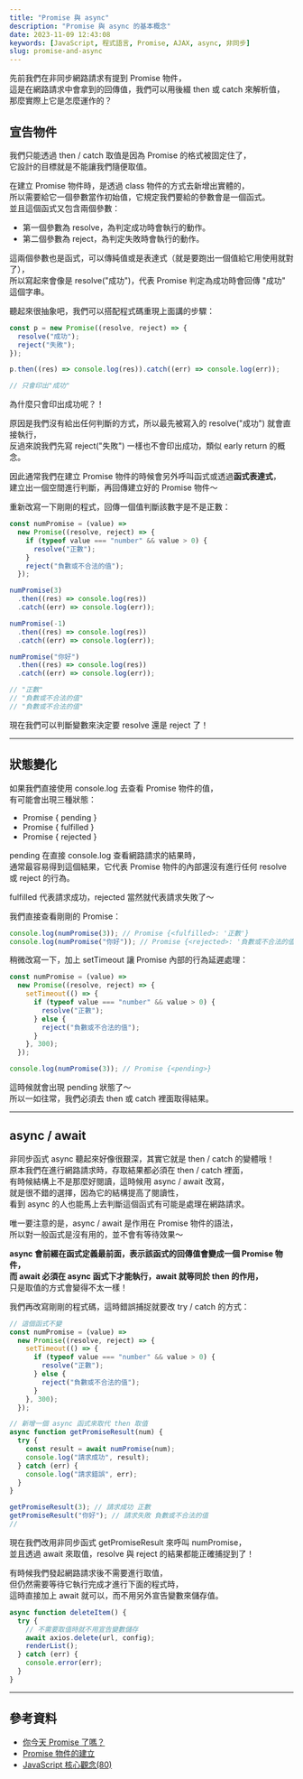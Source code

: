 ```yaml
---
title: "Promise 與 async"
description: "Promise 與 async 的基本概念"
date: 2023-11-09 12:43:08
keywords: [JavaScript, 程式語言, Promise, AJAX, async, 非同步]
slug: promise-and-async
---
```


先前我們在非同步網路請求有提到 Promise 物件，  
這是在網路請求中會拿到的回傳值，我們可以用後綴 then 或 catch 來解析值，  
那麼實際上它是怎麼運作的？

## 宣告物件

我們只能透過 then / catch 取值是因為 Promise 的格式被固定住了，  
它設計的目標就是不能讓我們隨便取值。

在建立 Promise 物件時，是透過 class 物件的方式去新增出實體的，  
所以需要給它一個參數當作初始值，它規定我們要給的參數會是一個函式。  
並且這個函式又包含兩個參數：

- 第一個參數為 resolve，為判定成功時會執行的動作。
- 第二個參數為 reject，為判定失敗時會執行的動作。

這兩個參數也是函式，可以傳純值或是表達式（就是要跑出一個值給它用使用就對了），  
所以寫起來會像是 resolve("成功")，代表 Promise 判定為成功時會回傳 "成功" 這個字串。

聽起來很抽象吧，我們可以搭配程式碼重現上面講的步驟：

```js
const p = new Promise((resolve, reject) => {
  resolve("成功");
  reject("失敗");
});

p.then((res) => console.log(res)).catch((err) => console.log(err));

// 只會印出"成功"
```

為什麼只會印出成功呢？！

原因是我們沒有給出任何判斷的方式，所以最先被寫入的 resolve("成功") 就會直接執行，  
反過來說我們先寫 reject("失敗") 一樣也不會印出成功，類似 early return 的概念。

因此通常我們在建立 Promise 物件的時候會另外呼叫函式或透過**函式表達式**，  
建立出一個空間進行判斷，再回傳建立好的 Promise 物件～

重新改寫一下剛剛的程式，回傳一個值判斷該數字是不是正數：

```js
const numPromise = (value) =>
  new Promise((resolve, reject) => {
    if (typeof value === "number" && value > 0) {
      resolve("正數");
    }
    reject("負數或不合法的值");
  });

numPromise(3)
  .then((res) => console.log(res))
  .catch((err) => console.log(err));

numPromise(-1)
  .then((res) => console.log(res))
  .catch((err) => console.log(err));

numPromise("你好")
  .then((res) => console.log(res))
  .catch((err) => console.log(err));

// "正數"
// "負數或不合法的值"
// "負數或不合法的值"
```

現在我們可以判斷變數來決定要 resolve 還是 reject 了！

---

## 狀態變化

如果我們直接使用 console.log 去查看 Promise 物件的值，  
有可能會出現三種狀態：

- Promise { pending }
- Promise { fulfilled }
- Promise { rejected }

pending 在直接 console.log 查看網路請求的結果時，  
通常最容易得到這個結果，它代表 Promise 物件的內部還沒有進行任何 resolve 或 reject 的行為。

fulfilled 代表請求成功，rejected 當然就代表請求失敗了～

我們直接查看剛剛的 Promise：

```js
console.log(numPromise(3)); // Promise {<fulfilled>: '正數'}
console.log(numPromise("你好")); // Promise {<rejected>: '負數或不合法的值'}
```

稍微改寫一下，加上 setTimeout 讓 Promise 內部的行為延遲處理：

```js
const numPromise = (value) =>
  new Promise((resolve, reject) => {
    setTimeout(() => {
      if (typeof value === "number" && value > 0) {
        resolve("正數");
      } else {
        reject("負數或不合法的值");
      }
    }, 300);
  });

console.log(numPromise(3)); // Promise {<pending>}
```

這時候就會出現 pending 狀態了～  
所以一如往常，我們必須去 then 或 catch 裡面取得結果。

---

## async / await

非同步函式 async 聽起來好像很艱深，其實它就是 then / catch 的變體哦！  
原本我們在進行網路請求時，存取結果都必須在 then / catch 裡面，  
有時候結構上不是那麼好閱讀，這時候用 async / await 改寫，  
就是很不錯的選擇，因為它的結構提高了閱讀性，  
看到 async 的人也能馬上去判斷這個函式有可能是處理在網路請求。

唯一要注意的是，async / await 是作用在 Promise 物件的語法，  
所以對一般函式是沒有用的，並不會有等待效果～

**async 會前綴在函式定義最前面，表示該函式的回傳值會變成一個 Promise 物件，**  
**而 await 必須在 async 函式下才能執行，await 就等同於 then 的作用，**  
只是取值的方式會變得不太一樣！

我們再改寫剛剛的程式碼，這時錯誤捕捉就要改 try / catch 的方式：

```js
// 這個函式不變
const numPromise = (value) =>
  new Promise((resolve, reject) => {
    setTimeout(() => {
      if (typeof value === "number" && value > 0) {
        resolve("正數");
      } else {
        reject("負數或不合法的值");
      }
    }, 300);
  });

// 新增一個 async 函式來取代 then 取值
async function getPromiseResult(num) {
  try {
    const result = await numPromise(num);
    console.log("請求成功", result);
  } catch (err) {
    console.log("請求錯誤", err);
  }
}

getPromiseResult(3); // 請求成功 正數
getPromiseResult("你好"); // 請求失敗 負數或不合法的值
//
```

現在我們改用非同步函式 getPromiseResult 來呼叫 numPromise，  
並且透過 await 來取值，resolve 與 reject 的結果都能正確捕捉到了！

有時候我們發起網路請求後不需要進行取值，  
但仍然需要等待它執行完成才進行下面的程式時，  
這時直接加上 await 就可以，而不用另外宣告變數來儲存值。

```js
async function deleteItem() {
  try {
    // 不需要取值時就不用宣告變數儲存
    await axios.delete(url, config);
    renderList();
  } catch (err) {
    console.error(err);
  }
}
```

---

## 參考資料

- [你今天 Promise 了嗎？](https://5xruby.tw/posts/promise)
- [Promise 物件的建立](https://eyesofkids.gitbooks.io/javascript-start-es6-promise/content/contents/ch4_basic_usage.html)
- [JavaScript 核心觀念(80)](https://israynotarray.com/javascript/20220513/3060050230/)
